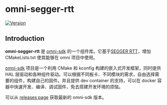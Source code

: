 # omni-segger-rtt

[![Version](https://img.shields.io/github/v/release/LuckkMaker/omni-segger-rtt)](https://github.com/LuckkMaker/omni-segger-rtt/releases/latest)


## Introduction

**omni-segger-rtt** 是 [omni-sdk](https://github.com/LuckkMaker/omni-sdk) 的一个组件库。它基于[SEGGER RTT](https://www.segger.com/products/debug-probes/j-link/technology/about-real-time-transfer)，增加 CMakeLists.txt 使其能够在 omni 项目中使用。

[omni-sdk](https://github.com/LuckkMaker/omni-sdk) 项目是一个利用 CMake 和 kconfig 构建的嵌入式开发框架，同时提供 HAL 层驱动和各种组件驱动。可以根据不同板卡、不同模块的需求，自由选择需要的组件，构建自己的固件。并且提供 dev container 的支持，可以在 docker 容器中快速开发、编译、调试固件，免去搭建开发环境的烦恼。

可以从 [releases page](https://github.com/LuckkMaker/omni-sdk/releases) 获取最新的 omni-sdk 版本。
